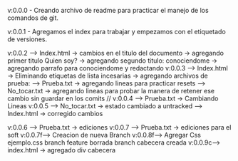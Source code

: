 v:0.0.0 - Creando archivo de readme para practicar el manejo de los comandos de git.

v:0.0.1 - Agregamos el index para trabajar y empezamos con el etiquetado de versiones.

v:0.0.2 --> Index.html      -> cambios en el titulo del documento
                            -> agregando primer titulo Quien soy?
                            -> agregando segundo titulo: conociendome
                            -> agregando parrafo para conociendome y redactando
v:0.0.3 --> Index.html      -> Eliminando etiquetas de lista incesarias
                            -> agregando archivos de prueba:
        --> Prueba.txt      -> agregando lineas para practicar resets
        --> No_tocar.txt    -> agregando lineas para probar la manera de retener ese cambio sin guardar en los comits
// v:0.0.4 --> Prueba.txt      -> Cambiando Lineas
v:0.0.5 --> No_tocar.txt    -> estado cambiado a untracked
        --> Index.html      -> corregido cambios

v:0.0.6 --> Prueba.txt      -> ediciones
v:0.0.7 --> Prueba.txt      -> ediciones para el soft
v:0.0.7f--> Creacion de nueva Branch
v:0.0.8f--> Agregar Css ejemplo.css
branch feature borrada
branch cabecera creada
v:0.0.9c--> index.html      -> agregado div cabecera